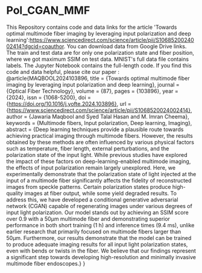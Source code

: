 # Pol_CGAN_MMF
This Repository contains code and data links for the article 'Towards optimal multimode fiber imaging by leveraging input polarization and deep learning':https://www.sciencedirect.com/science/article/pii/S1068520024002414?dgcid=coauthor.
You can download data from Google Drive links. The train and test data are for only one polarization state and fiber position, where we got maximum SSIM on test data. MNIST's full data file contains labels.
The Jupyter Notebook contains the full-length code.
If you find this code and data helpful, please cite our paper :
@article{MAQBOOL2024103896,
title = {Towards optimal multimode fiber imaging by leveraging input polarization and deep learning},
journal = {Optical Fiber Technology},
volume = {87},
pages = {103896},
year = {2024},
issn = {1068-5200},
doi = {https://doi.org/10.1016/j.yofte.2024.103896},
url = {https://www.sciencedirect.com/science/article/pii/S1068520024002414},
author = {Jawaria Maqbool and Syed Talal Hasan and M. Imran Cheema},
keywords = {Multimode fibers, Input polarization, Deep learning, Imaging},
abstract = {Deep learning techniques provide a plausible route towards achieving practical imaging through multimode fibers. However, the results obtained by these methods are often influenced by various physical factors such as temperature, fiber length, external perturbations, and the polarization state of the input light. While previous studies have explored the impact of these factors on deep-learning-enabled multimode imaging, the effects of input polarization remain largely unexplored. Here, we experimentally demonstrate that the polarization state of light injected at the input of a multimode fiber significantly affects the fidelity of reconstructed images from speckle patterns. Certain polarization states produce high-quality images at fiber output, while some yield degraded results. To address this, we have developed a conditional generative adversarial network (CGAN) capable of regenerating images under various degrees of input light polarization. Our model stands out by achieving an SSIM score over 0.9 with a 50μm multimode fiber and demonstrating superior performance in both short training (1 h) and inference times (9.4 ms), unlike earlier research that primarily focused on multimode fibers larger than 50μm. Furthermore, our results demonstrate that the model can be trained to produce adequate imaging results for all input light polarization states, even with bends or twists in the fiber. We believe that our findings represent a significant step towards developing high-resolution and minimally invasive multimode fiber endoscopes.}
}

